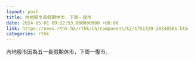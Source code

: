 ```yaml
---
layout: post
title: 內地股市長假期休市　下周一復市
date: 2024-05-01 09:22:53.000000000 +08:00
link: https://news.rthk.hk/rthk/ch/component/k2/1751329-20240501.htm
categories: rthk
---
```


內地股市因為五一長假期休市，下周一復市。
